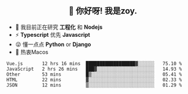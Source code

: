 <h2 align="center">👋 你好呀! 我是zoy.</h2>

- 🌱 我目前正在研究 **工程化** 和 **Nodejs**
- ⚡ **Typescript** 优先 **Javascript**
- 😜 懂一点点 **Python** or **Django**
- 🚀 热衷Macos





<!--
**l-zoy/l-zoy** is a ✨ _special_ ✨ repository because its `README.md` (this file) appears on your GitHub profile.

Here are some ideas to get you started:

- 🔭 I’m currently working on ...
- 🌱 I’m currently learning ...
- 👯 I’m looking to collaborate on ...
- 🤔 I’m looking for help with ...
- 💬 Ask me about ...
- 📫 How to reach me: ...
- 😄 Pronouns: ...
- ⚡ Fun fact: ...
-->

<!--START_SECTION:waka-->
```text
Vue.js       12 hrs 16 mins  ██████████████████▓░░░░░░   75.10 % 
JavaScript   2 hrs 26 mins   ███▓░░░░░░░░░░░░░░░░░░░░░   14.93 % 
Other        53 mins         █▒░░░░░░░░░░░░░░░░░░░░░░░   05.41 % 
HTML         22 mins         ▓░░░░░░░░░░░░░░░░░░░░░░░░   02.33 % 
JSON         12 mins         ▒░░░░░░░░░░░░░░░░░░░░░░░░   01.29 % 
```
<!--END_SECTION:waka-->

